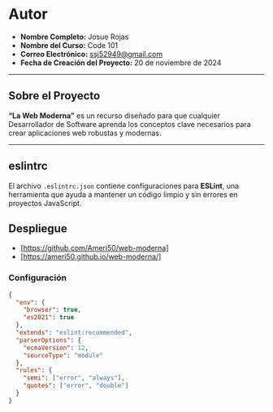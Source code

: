 # Autor  

- **Nombre Completo:** Josue Rojas  
- **Nombre del Curso:** Code 101  
- **Correo Electrónico:** [ssj52949@gmail.com](mailto:ssj52949@gmail.com)  
- **Fecha de Creación del Proyecto:** 20 de noviembre de 2024  

---

## Sobre el Proyecto  

**“La Web Moderna”** es un recurso diseñado para que cualquier Desarrollador de Software aprenda los conceptos clave necesarios para crear aplicaciones web robustas y modernas.  

---

## eslintrc  

El archivo `.eslintrc.json` contiene configuraciones para **ESLint**, una herramienta que ayuda a mantener un código limpio y sin errores en proyectos JavaScript.  

## Despliegue

- [https://github.com/Ameri50/web-moderna]
- [https://ameri50.github.io/web-moderna/]

### Configuración

```json
{
  "env": {
    "browser": true,
    "es2021": true
  },
  "extends": "eslint:recommended",
  "parserOptions": {
    "ecmaVersion": 12,
    "sourceType": "module"
  },
  "rules": {
    "semi": ["error", "always"],
    "quotes": ["error", "double"]
  }
}
